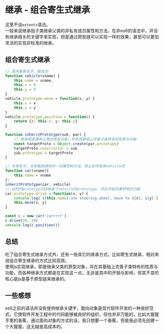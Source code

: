 # 继承 - 组合寄生式继承
这里不谈`extents`语法。  
一般来说继承指子类继承父类的非私有成员属性和方法。在非es6的语法中，并没有继承相关的关键字来实现，但是通过原型链可以实现一样的效果，甚至可以更加灵活的实现非标准的继承。

## 组合寄生式继承
```javascript
// 载具都有名字，都会动
function vehicle(vname) {
    this.name = vname;
    this.x = 0
    this.y = 0
}
vehicle.prototype.move = function(x, y) {
    this.x = x
    this.y = y
}
vehicle.prototype.position = function() {
    return {x: this.x, y: this.y}
}

function inheritPrototype(sub, par) {
    // 继承即是继承父类的原型对象，并在其基础上完善子类特有的性质与功能
    const targetProto = Object.create(par.prototype)
    targetProto.constructor = sub
    sub.prototype = targetProto
}

// 车有轮子，且有载具拥有的一切属性和方法，那么如何继承vehicle呢
function car(vname){
    this.name = vname
};
inheritPrototype(car, vehicle)
// 此时的prototyp已经继承了vehicle的prototype，现在开始完善特有的功能
car.prototype.drive = function(x, y) {
    console.log(`${this.name}:use steering wheel, move to ${x}, ${y}`)
    this.move(x, y)
}

const c = new car('carrrrr')
c.drive(20, 20)
console.log(c.position())
```

## 总结
吃了组合寄生式继承方式外，还有一些其它的继承方式，比如寄生式继承，相对来说组合寄生继承的方式比较高效。  
使用js实现继承，即是继承父类的原型对象，并在其基础上完善子类特有的性质与功能，而各种继承方式都是在实现这一点，无非是其中的开销与影响，但其不变的核心是js是基于原型链来继承的。

## 一些感想
es6之前的语法并没有提供继承关键字，面向对象是现代软件开发的一种良好范式，它使软件开发工程中的代码能够被良好的组织，但也并非万能的，比如大猩猩手里的香蕉，通过面向对象的方式的话，我只想要一个香蕉，但是我必须先创建一个大猩猩，这无疑是高成本的。

